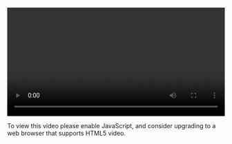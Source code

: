<video controls="" style="width: 100%; display: block;"><source src="http://o86bpj665.bkt.clouddn.com/chrome-devtools/5-2-profile.mp4" type="video/mp4"><p>To view this video please enable JavaScript, and consider upgrading to a web browser that supports HTML5 video.</p></video>
